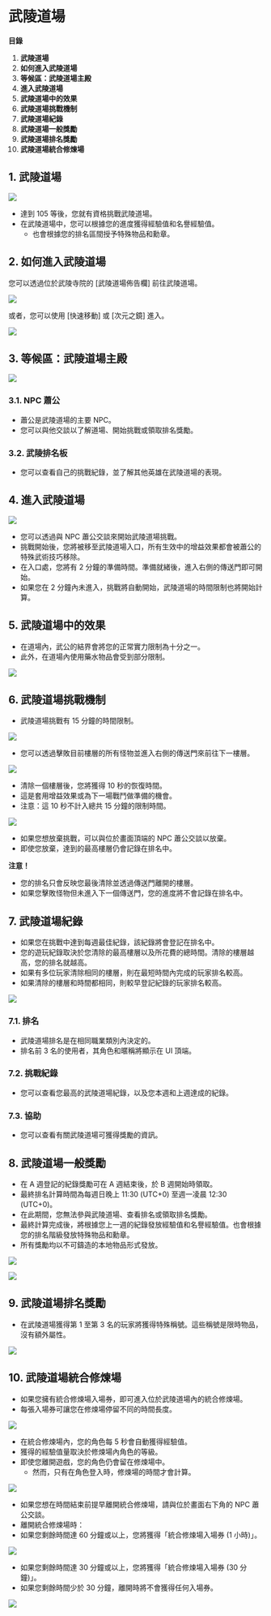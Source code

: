 # 武陵道場

**目錄**

1. **武陵道場**
2. **如何進入武陵道場**
3. **等候區：武陵道場主殿**
4. **進入武陵道場**
5. **武陵道場中的效果**
6. **武陵道場挑戰機制**
7. **武陵道場紀錄**
8. **武陵道場一般獎勵**
9. **武陵道場排名獎勵**
10. **武陵道場統合修煉場**

## 1. 武陵道場

![](../../../.gitbook/assets/image_1747236330034_972.png)

* 達到 105 等後，您就有資格挑戰武陵道場。
* 在武陵道場中，您可以根據您的進度獲得經驗值和名譽經驗值。
  * 也會根據您的排名區間授予特殊物品和勳章。

## 2. 如何進入武陵道場

您可以透過位於武陵寺院的 \[武陵道場佈告欄] 前往武陵道場。

![](../../../.gitbook/assets/image_1747236330034_3.png)

或者，您可以使用 \[快速移動] 或 \[次元之鏡] 進入。

![](../../../.gitbook/assets/image_1747236330034_725.png)

## 3. 等候區：武陵道場主殿

![](../../../.gitbook/assets/image_1747236330034_746.png)

### 3.1. NPC 蕭公

* 蕭公是武陵道場的主要 NPC。
* 您可以與他交談以了解道場、開始挑戰或領取排名獎勵。

### 3.2. 武陵排名板

* 您可以查看自己的挑戰紀錄，並了解其他英雄在武陵道場的表現。

## 4. 進入武陵道場

![](../../../.gitbook/assets/image_1747236330034_644.png)

* 您可以透過與 NPC 蕭公交談來開始武陵道場挑戰。
* 挑戰開始後，您將被移至武陵道場入口，所有生效中的增益效果都會被蕭公的特殊武術技巧移除。
* 在入口處，您將有 2 分鐘的準備時間。準備就緒後，進入右側的傳送門即可開始。
* 如果您在 2 分鐘內未進入，挑戰將自動開始，武陵道場的時間限制也將開始計算。

## 5. 武陵道場中的效果

* 在道場內，武公的結界會將您的正常實力限制為十分之一。
* 此外，在道場內使用藥水物品會受到部分限制。

![](../../../.gitbook/assets/image_1747236330034_612.png)

## 6. 武陵道場挑戰機制

* 武陵道場挑戰有 15 分鐘的時間限制。

![](../../../.gitbook/assets/image_1747236330034_369.png)

* 您可以透過擊敗目前樓層的所有怪物並進入右側的傳送門來前往下一樓層。

![](../../../.gitbook/assets/image_1747236330034_729.png)

* 清除一個樓層後，您將獲得 10 秒的恢復時間。
* 這是套用增益效果或為下一場戰鬥做準備的機會。
* 注意：這 10 秒不計入總共 15 分鐘的限制時間。

![](../../../.gitbook/assets/image_1747236330034_396.png)

* 如果您想放棄挑戰，可以與位於畫面頂端的 NPC 蕭公交談以放棄。
* 即使您放棄，達到的最高樓層仍會記錄在排名中。

**注意！**

* 您的排名只會反映您最後清除並透過傳送門離開的樓層。
* 如果您擊敗怪物但未進入下一個傳送門，您的進度將不會記錄在排名中。

## 7. 武陵道場紀錄

* 如果您在挑戰中達到每週最佳紀錄，該紀錄將會登記在排名中。
* 您的遊玩紀錄取決於您清除的最高樓層以及所花費的總時間。清除的樓層越高，您的排名就越高。
* 如果有多位玩家清除相同的樓層，則在最短時間內完成的玩家排名較高。
* 如果清除的樓層和時間都相同，則較早登記紀錄的玩家排名較高。

![](../../../.gitbook/assets/image_1747236330034_810.png)

### 7.1. 排名

* 武陵道場排名是在相同職業類別內決定的。
* 排名前 3 名的使用者，其角色和暱稱將顯示在 UI 頂端。

### 7.2. 挑戰紀錄

* 您可以查看您最高的武陵道場紀錄，以及您本週和上週達成的紀錄。

### 7.3. 協助

* 您可以查看有關武陵道場可獲得獎勵的資訊。

## 8. 武陵道場一般獎勵

* 在 A 週登記的紀錄獎勵可在 A 週結束後，於 B 週開始時領取。
* 最終排名計算時間為每週日晚上 11:30 (UTC+0) 至週一凌晨 12:30 (UTC+0)。
* 在此期間，您無法參與武陵道場、查看排名或領取排名獎勵。
* 最終計算完成後，將根據您上一週的紀錄發放經驗值和名譽經驗值。也會根據您的排名階級發放特殊物品和勳章。
* 所有獎勵均以不可鑄造的本地物品形式發放。

![](../../../.gitbook/assets/image_1747236330034_856.png)

![](../../../.gitbook/assets/image_1747236330034_795.png)

## 9. 武陵道場排名獎勵

* 在武陵道場獲得第 1 至第 3 名的玩家將獲得特殊稱號。這些稱號是限時物品，沒有額外屬性。

![](../../../.gitbook/assets/image_1747236330034_74.png)

## 10. 武陵道場統合修煉場

* 如果您擁有統合修煉場入場券，即可進入位於武陵道場內的統合修煉場。
* 每張入場券可讓您在修煉場停留不同的時間長度。

![](../../../.gitbook/assets/image_1747236330034_950.png)

* 在統合修煉場內，您的角色每 5 秒會自動獲得經驗值。
* 獲得的經驗值量取決於修煉場內角色的等級。
* 即使您離開遊戲，您的角色仍會留在修煉場中。
  * 然而，只有在角色登入時，修煉場的時間才會計算。

![](../../../.gitbook/assets/image_1747236330034_35.png)

* 如果您想在時間結束前提早離開統合修煉場，請與位於畫面右下角的 NPC 蕭公交談。
* 離開統合修煉場時：
* 如果您剩餘時間達 60 分鐘或以上，您將獲得「統合修煉場入場券 (1 小時)」。

![](../../../.gitbook/assets/image_1747236330034_815.png)

* 如果您剩餘時間達 30 分鐘或以上，您將獲得「統合修煉場入場券 (30 分鐘)」。
* 如果您剩餘時間少於 30 分鐘，離開時將不會獲得任何入場券。

![](../../../.gitbook/assets/image_1747236330034_763.png)
